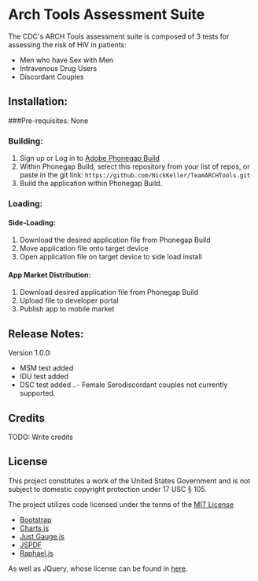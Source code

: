# Arch Tools Assessment Suite

The CDC's ARCH Tools assessment suite is composed of 3 tests for assessing the risk of HIV in patients:

- Men who have Sex with Men
- Intravenous Drug Users
- Discordant Couples

## Installation:

###Pre-requisites: None

### Building:

1. Sign up or Log in to [Adobe Phonegap Build](https://build.phonegap.com/)
2. Within Phonegap Build, select this repository from your list of repos, or paste in the git link: ```https://github.com/NickKeller/TeamARCHTools.git```
3. Build the application within Phonegap Build.

### Loading:

#### Side-Loading:

1. Download the desired application file from Phonegap Build
2. Move application file onto target device
3. Open application file on target device to side load install

#### App Market Distribution:

1. Download desired application file from Phonegap Build
2. Upload file to developer portal
3. Publish app to mobile market

## Release Notes:

Version 1.0.0:
- MSM test added
- IDU test added
- DSC test added
..- Female Serodiscordant couples not currently supported.

## Credits

TODO: Write credits

## License

This project constitutes a work of the United States Government and is not subject to domestic copyright protection under 17 USC § 105.

The project utilizes code licensed under the terms of the [MIT License](https://opensource.org/licenses/mit-license.php)
* [Bootstrap](http://v4-alpha.getbootstrap.com/about/license/)
* [Charts.js](http://www.chartjs.org/)
* [Just Gauge.js](http://justgage.com/)
* [JSPDF](https://github.com/MrRio/jsPDF)
* [Raphael.js](https://github.com/DmitryBaranovskiy/raphael)

As well as JQuery, whose license can be found in [here](../js/jquery_license).
